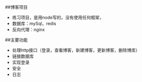 ##博客项目
- 练习项目，是用node写的，没有使用任何框架，
- 数据库：mySql，redis
- 反向代理：nginx

##主要功能
- 处理http接口（登录，查看博客，新建博客，更新博客，删除博库）
- 链接数据库
- 实现登录
- 安全
- 日志

